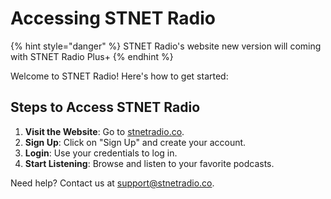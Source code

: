 # Accessing STNET Radio

{% hint style="danger" %}
STNET Radio's website new version will coming with STNET Radio Plus+
{% endhint %}

Welcome to STNET Radio! Here's how to get started:

## Steps to Access STNET Radio

1. **Visit the Website**: Go to [stnetradio.co](https://stnetradio.co).
2. **Sign Up**: Click on "Sign Up" and create your account.
3. **Login**: Use your credentials to log in.
4. **Start Listening**: Browse and listen to your favorite podcasts.

Need help? Contact us at [support@stnetradio.co](mailto:support@stnetradio.co).